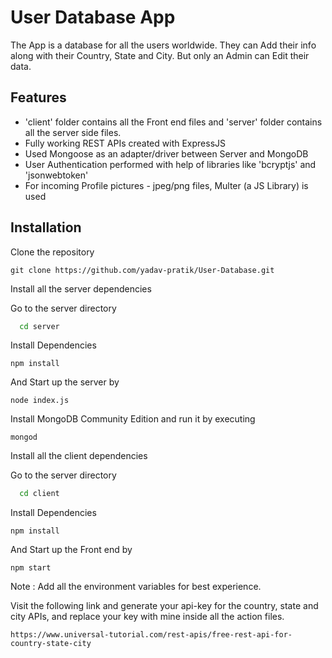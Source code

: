 
# User Database App

The App is a database for all the users worldwide. They can Add their info along with their Country, State and City. But only an Admin can Edit their data.

## Features

- 'client' folder contains all the Front end files and 'server' folder contains all the server side files.
- Fully working REST APIs created with ExpressJS
- Used Mongoose as an adapter/driver between Server and MongoDB
- User Authentication performed with help of libraries like 'bcryptjs' and 'jsonwebtoken'
- For incoming Profile pictures - jpeg/png files, Multer (a JS Library) is used


## Installation

Clone the repository

```
git clone https://github.com/yadav-pratik/User-Database.git
```
Install all the server dependencies

Go to the server directory

```bash
  cd server
```

Install Dependencies
```
npm install
```
And Start up the server by

```
node index.js
```

Install MongoDB Community Edition and run it by executing
```
mongod
```

Install all the client dependencies

Go to the server directory

```bash
  cd client
```

Install Dependencies
```
npm install
```

And Start up the Front end by

```
npm start
```

Note : Add all the environment variables for best experience.

Visit the following link and generate your api-key for the country, state and city APIs, and replace your key with mine inside all the action files.

```
https://www.universal-tutorial.com/rest-apis/free-rest-api-for-country-state-city
```